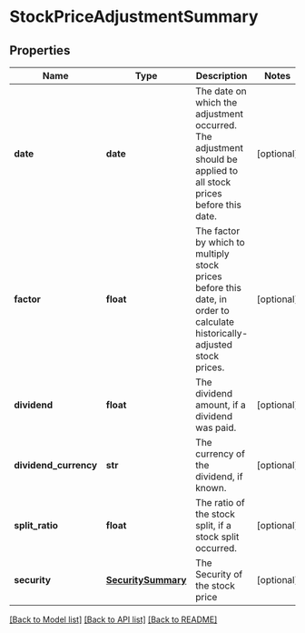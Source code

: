 # StockPriceAdjustmentSummary

## Properties
Name | Type | Description | Notes
------------ | ------------- | ------------- | -------------
**date** | **date** | The date on which the adjustment occurred. The adjustment should be applied to all stock prices before this date. | [optional] 
**factor** | **float** | The factor by which to multiply stock prices before this date, in order to calculate historically-adjusted stock prices. | [optional] 
**dividend** | **float** | The dividend amount, if a dividend was paid. | [optional] 
**dividend_currency** | **str** | The currency of the dividend, if known. | [optional] 
**split_ratio** | **float** | The ratio of the stock split, if a stock split occurred. | [optional] 
**security** | [**SecuritySummary**](SecuritySummary.md) | The Security of the stock price | [optional] 

[[Back to Model list]](../README.md#documentation-for-models) [[Back to API list]](../README.md#documentation-for-api-endpoints) [[Back to README]](../README.md)



